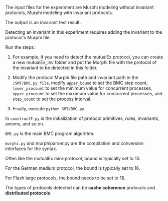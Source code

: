 The input files for the experiment are Murphi modeling without invariant protocols, Murphi modeling with invariant protocols.

The output is an invariant test result.

Detecting an invariant in this experiment requires adding the invariant to the protocol's Murphi file.

Run the steps:

1. For example, if you need to detect the mutualEx protocol, you can create a new mutualEx_inv folder and put the Murphi file with the protocol of the invariant to be detected in this folder.

2. Modify the protocol Murphi file path and invariant path in the `/SMT/BMC.py file`, modify `upper_bound` to set the BMC step count, `lower_procount` to set the minimum value for concurrent processes, `upper_procount` to set the maximum value for concurrent processes, and `step_count` to set the process interval.

3. Finally, execute `python SMT/BMC.py`.

In `constructF.py` is the initialization of protocol primitives, rules, invariants, axioms, and so on.

`BMC.py` is the main BMC program algorithm.

`murphi.py` and murphiparser.py are the compilation and conversion interfaces for the syntax.

Often like the mutualEx mini-protocol, bound is typically set to 10.

For the German medium protocol, the bound is typically set to 16.

For Flash large protocols, the bound needs to be set to 18.

The types of protocols detected can be **cache coherence** protocols and **distributed protocols**.
